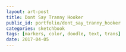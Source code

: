 ```yaml
---
layout: art-post
title: Dont Say Tranny Hooker
public_id: portfolio/dont_say_tranny_hooker
categories: sketchbook
tags: [markers, color, doodle, text, trans]
date: 2017-04-05
---
```


